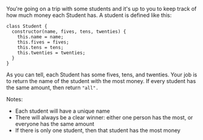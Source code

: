 You're going on a trip with some students and it's up to you to keep track of how much money each Student has. A student is defined like this:

```
class Student {
  constructor(name, fives, tens, twenties) {
    this.name = name;
    this.fives = fives;
    this.tens = tens;
    this.twenties = twenties;
  }
}
```
As you can tell, each Student has some fives, tens, and twenties. Your job is to return the name of the student with the most money. If every student has the same amount, then return ```"all".```

Notes:

* Each student will have a unique name
* There will always be a clear winner: either one person has the most, or everyone has the same amount
* If there is only one student, then that student has the most money
